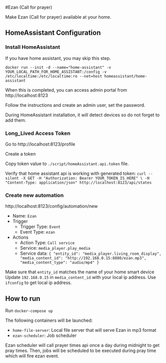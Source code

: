 #Ezan (Call for prayer)

Make Ezan (Call for prayer) available at your home. 


## HomeAssistant Configuration

### Install HomeAssistant

If you have home assistant, you may skip this step.

`docker run --init -d --name="home-assistant" -v YOUR_LOCAL_PATH_FOR_HOME_ASSISTANT:/config -v /etc/localtime:/etc/localtime:ro --net=host homeassistant/home-assistant`

When this is completed, you can access admin portal from http://localhost:8123

Follow the instructions and create an admin user, set the password.

During HomeAssistant installation, it will detect devices so do not forget to add them.

### Long_Lived Access Token

Go to http://localhost:8123/profile

Create a token

Copy token value to `./script/homeAssistant.api.token` file.

Verify that home assistant api is working with generated token:
`curl --silent -X GET -H "Authorization: Bearer YOUR_TOKEN_IS_HERE" \
 -H "Content-Type: application/json" http://localhost:8123/api/states`

### Create new automation

http://localhost:8123/config/automation/new

+ Name: `Ezan`
+ Trigger
	+ Trigger Type: `Event`
	+ Event Type: `ezan`
+ Actions
	+ Action Type: `Call service`
	+ Service: `media_player.play_media`
	+ Service data: `{
                       "entity_id": "media_player.living_room_display",
                       "media_content_id": "http://192.168.0.15:8080/ezan.mp3",
                       "media_content_type": "audio/mp4"
                     }`

Make sure that `entity_id` matches the name of your home smart device
Update `192.168.0.15` in `media_content_id` with your local ip address. Use `ifconfig` to get local ip address.



## How to run

Run `docker-compose up`

The following containers will be launched:
* `home-file-server`: Local file server that will serve Ezan in mp3 format
* `ezan-scheduler`: Job scheduler

Ezan scheduler will call prayer times api once a day during midnight to get pray times. Then, jobs will be scheduled to be executed during pray time which will fire ezan event.


